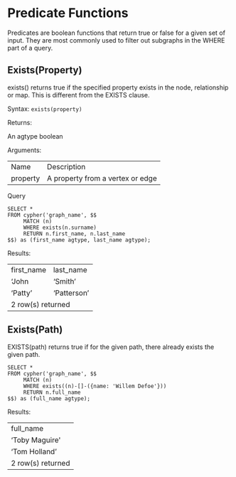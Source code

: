 # Predicate Functions

Predicates are boolean functions that return true or false for a given set of input. They are most commonly used to filter out subgraphs in the WHERE part of a query.


## Exists(Property)

exists() returns true if the specified property exists in the node, relationship or map. This is different from the EXISTS clause.

Syntax: `exists(property)`

Returns:

An agtype boolean

Arguments:


<table>
  <tr>
   <td>Name
   </td>
   <td>Description
   </td>
  </tr>
  <tr>
   <td>property
   </td>
   <td>A property from a vertex or edge
   </td>
  </tr>
</table>


Query


```postgresql
SELECT *
FROM cypher('graph_name', $$
     MATCH (n)
     WHERE exists(n.surname)
     RETURN n.first_name, n.last_name
$$) as (first_name agtype, last_name agtype);
```


Results:


<table>
  <tr>
   <td>first_name
   </td>
   <td>last_name
   </td>
  </tr>
  <tr>
   <td>‘John
   </td>
   <td>‘Smith’
   </td>
  </tr>
  <tr>
   <td>‘Patty’
   </td>
   <td>‘Patterson’
   </td>
  </tr>
  <tr>
   <td colspan="2" >2 row(s) returned
   </td>
  </tr>
</table>


## Exists(Path)

EXISTS(path) returns true if for the given path, there already exists the given path.

```postgresql
SELECT *
FROM cypher('graph_name', $$
     MATCH (n)
     WHERE exists((n)-[]-({name: 'Willem Defoe'}))
     RETURN n.full_name
$$) as (full_name agtype);
```

Results:
<table>
  <tr>
   <td>full_name
   </td>
  </tr>
  <tr>
   <td>‘Toby Maguire'
   </td>
  </tr>
  <tr>
   <td>‘Tom Holland’
   </td>
  </tr>
  <tr>
   <td colspan="2" >2 row(s) returned
   </td>
  </tr>
</table>

